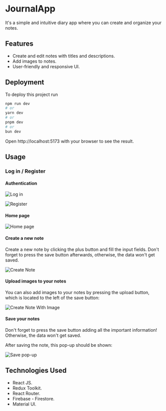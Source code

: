 
# JournalApp

It's a simple and intuitive diary app where you can create and organize your notes.




## Features

 - Create and edit notes with titles and descriptions.
 - Add images to notes.
 - User-friendly and responsive UI.


## Deployment

To deploy this project run

```bash
npm run dev
# or
yarn dev
# or
pnpm dev
# or
bun dev
```

Open http://localhost:5173 with your browser to see the result.


## Usage

### Log in / Register

#### Authentication
![Log in](https://drive.google.com/file/d/1TCv9oVRFETTTbrX66cSGzyIPmrWdCv54/view?usp=sharing)

![Register](https://drive.google.com/file/d/1YQvarPJ61O-DSG2SdaHn-8SE3nGOq6C4/view?usp=sharing)

#### Home page
![Home page](https://drive.google.com/file/d/1cHMV_i4wTLJn18K8WrWxbiivn9ZhvkDf/view)

#### Create a new note
Create a new note by clicking the plus button and fill the input fields. Don't forget to press the save button afterwards, otherwise, the data won't get saved.

![Create Note](https://drive.google.com/file/d/1qJ8sGsL3afRhwXxMAP7D22iokRZnNVxx/view)

#### Upload images to your notes
You can also add images to your notes by pressing the upload button, which is located to the left of the save button:

![Create Note With Image](https://drive.google.com/file/d/1fFWJQO6Ss-0cmiw33ARUGQQPNhhDKVcZ/view)

#### Save your notes
Don't forget to press the save button adding all the important information! Otherwise, the data won't get saved.

After saving the note, this pop-up should be shown:

![Save pop-up](https://drive.google.com/file/d/1GmCKxHTbpL0WD042QadhCc2CXYNAAGcm/view)
## Technologies Used

 - React JS.
 - Redux Toolkit.
 - React Router.
 - Firebase - Firestore.
 - Material UI.

